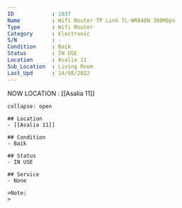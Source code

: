 ```yaml
---
ID            : 1037
Name          : Wifi Router TP Link TL-WR840N 300Mbps
Type          : Wifi Router
Category      : Electronic
S/N           : -
Condition     : Baik
Status        : IN USE
Location      : Asalia 11
Sub_Location  : Living Room
Last_Upd      : 14/08/2022
---
```



NOW LOCATION : [[Asalia 11]]
```ad-History
collapse: open

## Location
- [[Asalia 11]]

## Condition
- Baik

## Status
- IN USE

## Service
- None

>Note:
>


```
